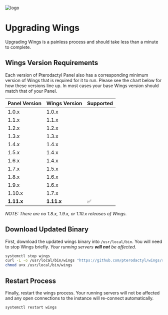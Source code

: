 ![logo](https://github.com/user-attachments/assets/e5ec1692-ca0e-4586-b91d-c94bab277929)
# Upgrading Wings

Upgrading Wings is a painless process and should take less than a minute to complete.

## Wings Version Requirements

Each version of Pterodactyl Panel also has a corresponding minimum version of Wings that
is required for it to run. Please see the chart below for how these versions line up. In
most cases your base Wings version should match that of your Panel.

| Panel Version | Wings Version | Supported |
| ------------- | ------------- | --------- |
| 1.0.x         | 1.0.x         |           |
| 1.1.x         | 1.1.x         |           |
| 1.2.x         | 1.2.x         |           |
| 1.3.x         | 1.3.x         |           |
| 1.4.x         | 1.4.x         |           |
| 1.5.x         | 1.4.x         |           |
| 1.6.x         | 1.4.x         |           |
| 1.7.x         | 1.5.x         |           |
| 1.8.x         | 1.6.x         |           |
| 1.9.x         | 1.6.x         |           |
| 1.10.x        | 1.7.x         |           |
| **1.11.x**    | **1.11.x**    | ✅         |

*NOTE: There are no 1.8.x, 1.9.x, or 1.10.x releases of Wings.*

## Download Updated Binary

First, download the updated wings binary into `/usr/local/bin`. You will need to stop Wings briefly. _Your running
servers **will not** be affected._

``` bash
systemctl stop wings
curl -L -o /usr/local/bin/wings "https://github.com/pterodactyl/wings/releases/latest/download/wings_linux_$([[ "$(uname -m)" == "x86_64" ]] && echo "amd64" || echo "arm64")"
chmod u+x /usr/local/bin/wings
```

## Restart Process

Finally, restart the wings process. Your running servers will not be affected and any open
connections to the instance will re-connect automatically.


``` bash
systemctl restart wings
```
